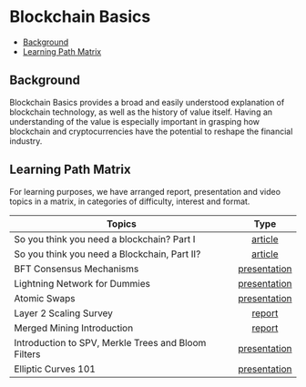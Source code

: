 # Blockchain Basics 

- [Background](#background)
- [Learning Path Matrix](#learning-path-matrix)

## Background

Blockchain Basics provides a broad and easily understood explanation of blockchain technology, as well as the history of value itself. Having an understanding of the value is especially important in grasping how blockchain and cryptocurrencies have the potential to reshape the financial industry.

## Learning Path Matrix 

For learning purposes, we have arranged report, presentation and video topics in a matrix, in categories of difficulty, interest and format.

| Topics                                              |                             Type                             |
| --------------------------------------------------- | :----------------------------------------------------------: |
| So you think you need a blockchain? Part I          | <div class="wrap_beg">[article](https://medium.com/@cayle/so-you-think-you-need-a-blockchain-part-i-a75389808c00)</div> |
| So you think you need a Blockchain, Part II?        | <div class="wrap_beg">[article](https://medium.com/@cayle/so-you-think-you-need-a-blockchain-part-ii-71a62c5f1a1a)</div> |
| BFT Consensus Mechanisms                            | <div class="wrap_beg">[presentation](/consensus-mechanisms/BFT-consensusmechanisms/sources/PITCHME.link.md)</div> |
| Lightning Network for Dummies                       | <div class="wrap_beg">[presentation](/protocols/lightning-network-for-dummies/sources/PITCHME.link.md)</div> |
| Atomic Swaps                                        | <div class="wrap_beg">[presentation](/protocols/atomic-swaps/AtomicSwaps.md)</div> |
| Layer 2 Scaling Survey                              | <div class="wrap_beg">[report](/scaling/layer2scaling-landscape/layer2scaling-survey.md)</div> |
| Merged Mining Introduction                          | <div class="wrap_beg">[report](/merged-mining/merged-mining-scene/MergedMiningIntroduction.md)</div> |
| Introduction to SPV, Merkle Trees and Bloom Filters | <div class="wrap_int">[presentation](/protocols/merkle-trees-and-spv-1/sources/PITCHME.link.md)</div> |
| Elliptic Curves 101                                 | <div class="wrap_int">[presentation](/cryptography/crypto-1/sources/PITCHME.link.md)</div> |


